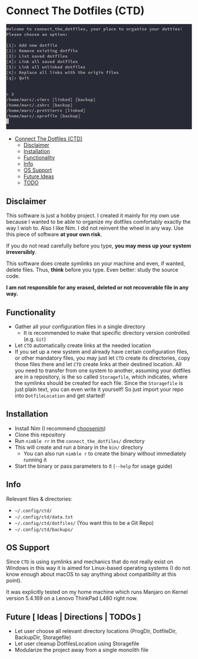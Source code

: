 # Connect The Dotfiles (CTD)

<div align="center">
<img src="https://github.com/Smarcy/connect_the_dotfiles/blob/master/assets/introMenu.png">
</div>

- [Connect The Dotfiles (CTD)](#connect-the-dotfiles--ctd-)
  * [Disclaimer](#disclaimer)
  * [Installation](#installation)
  * [Functionality](#functionality)
  * [Info](#info)
  * [OS Support](#os-support)
  * [Future Ideas](#future-ideas)
  * [TODO](#todo)

## Disclaimer

This software is just a hobby project. I created it mainly for my own use because
I wanted to be able to organize my dotfiles comfortably exactly the way I wish to. Also I like Nim.
I did not reinvent the wheel in any way.
Use this piece of software **at your own risk**.

If you do not read carefully before you type, **you may mess up your system irreversibly**.

This software does create symlinks on your machine and even, if wanted, delete files.
Thus, **think** before you type. Even better: study the source code.

**I am not responsible for any erased, deleted or not recoverable file in any way.**

## Functionality

- Gather all your configuration files in a single directory
  - It is recommended to make that specific directory version controlled (e.g. `Git`)
- Let `CTD` automatically create links at the needed location
- If you set up a new system and already have certain configuration files,
  or other mandatory files, you may just let `CTD` create its directories,
  copy those files there and let `CTD` create links at their destined location.
  All you need to transfer from one system to another, assuming your dotfiles
  are in a repository, is the so called `Storagefile`, which indicates, where
  the symlinks should be created for each file. Since the `Storagefile` is just plain text,
  you can even write it yourself! So just import your repo into `DotfileLocation`
  and get started!

## Installation

* Install Nim (I recommend [choosenim](https://github.com/dom96/choosenim))
* Clone this repository
* Run `nimble rr` in the `connect_the_dotfiles/` directory
* This will create and run a binary in the `bin/` directory
  * You can also run `nimble r` to create the binary without immediately running it
* Start the binary or pass parameters to it (`--help` for usage guide)

## Info

Relevant files & directories:

* `~/.config/ctd/`
* `~/.config/ctd/data.txt`
* `~/.config/ctd/dotfiles/` (You want this to be a Git Repo)
* `~/.config/ctd/backups/`

## OS Support

Since `CTD` is using symlinks and mechanics that do not really exist on
Windows in this way it is aimed for Linux-based operating systems (I do not know
enough about macOS to say anything about compatibility at this point).

It was explicitly tested on my home machine which runs Manjaro on
Kernel version 5.4.169 on a Lenovo ThinkPad L480 right now.

## Future [ Ideas | Directions | TODOs ]

- Let user choose all relevant directory locations (ProgDir, DotfileDir, BackupDir, Storagefile)
- Let user cleanup DotfilesLocation using Storagefile
- Modularize the project away from a single monolith file

